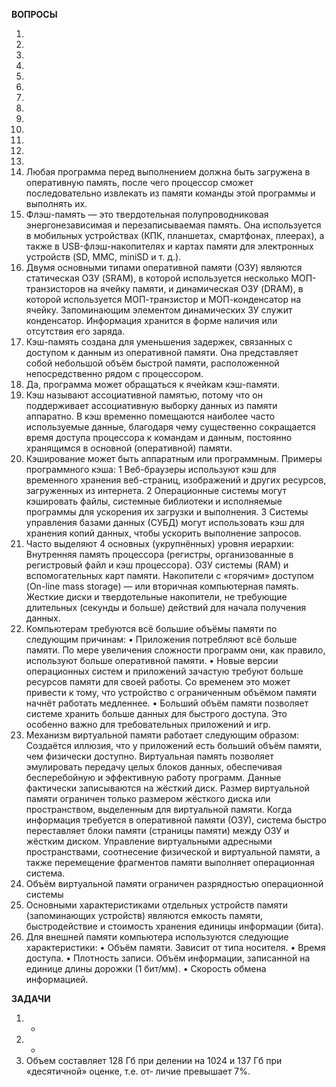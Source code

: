 **ВОПРОСЫ**

1) 
2) 
3) 
4) 
5) 
6) 
7) 
8) 
9) 
10) 
11) 
12) 
13) 
14) Любая программа перед выполнением должна быть загружена в оперативную память, после чего процессор сможет последовательно извлекать из памяти команды этой программы и выполнять их.
15) Флэш-память — это твердотельная полупроводниковая энергонезависимая и перезаписываемая память.
Она используется в мобильных устройствах (КПК, планшетах, смартфонах, плеерах), а также в USB-флэш-накопителях и картах памяти для электронных устройств (SD, MMC, miniSD и т. д.).
16) Двумя основными типами оперативной памяти (ОЗУ) являются статическая ОЗУ (SRAM), в которой используется несколько МОП-транзисторов на ячейку памяти, и динамическая ОЗУ (DRAM), в которой используется МОП-транзистор и МОП-конденсатор на ячейку.
Запоминающим элементом динамических ЗУ служит конденсатор. Информация хранится в форме наличия или отсутствия его заряда.
17) Кэш-память создана для уменьшения задержек, связанных с доступом к данным из оперативной памяти. Она представляет собой небольшой объём быстрой памяти, расположенной непосредственно рядом с процессором.
18) Да, программа может обращаться к ячейкам кэш-памяти.
19) Кэш называют ассоциативной памятью, потому что он поддерживает ассоциативную выборку данных из памяти аппаратно. В кэш временно помещаются наиболее часто используемые данные, благодаря чему существенно сокращается время доступа процессора к командам и данным, постоянно хранящимся в основной (оперативной) памяти. 
20) Кэширование может быть аппаратным или программным. Примеры программного кэша:
 1 Веб-браузеры используют кэш для временного хранения веб-страниц, изображений и других ресурсов, загруженных из интернета.
 2 Операционные системы могут кэшировать файлы, системные библиотеки и исполняемые программы для ускорения их загрузки и выполнения.
 3 Системы управления базами данных (СУБД) могут использовать кэш для хранения копий данных, чтобы ускорить выполнение запросов.
21) Часто выделяют 4 основных (укрупнённых) уровня иерархии: Внутренняя память процессора (регистры, организованные в регистровый файл и кэш процессора). ОЗУ системы (RAM) и вспомогательных карт памяти. Накопители с «горячим» доступом (On-line mass storage) — или вторичная компьютерная память. Жесткие диски и твердотельные накопители, не требующие длительных (секунды и больше) действий для начала получения данных.
22) Компьютерам требуются всё большие объёмы памяти по следующим причинам:
 • Приложения потребляют всё больше памяти. По мере увеличения сложности программ они, как правило, используют больше оперативной памяти. 
 • Новые версии операционных систем и приложений зачастую требуют больше ресурсов памяти для своей работы. Со временем это может привести к тому, что устройство с ограниченным объёмом памяти начнёт работать медленнее. 
 • Больший объём памяти позволяет системе хранить больше данных для быстрого доступа. Это особенно важно для требовательных приложений и игр.
23) Механизм виртуальной памяти работает следующим образом:
Создаётся иллюзия, что у приложений есть больший объём памяти, чем физически доступно. Виртуальная память позволяет эмулировать передачу целых блоков данных, обеспечивая бесперебойную и эффективную работу программ. 
Данные фактически записываются на жёсткий диск. Размер виртуальной памяти ограничен только размером жёсткого диска или пространством, выделенным для виртуальной памяти. 
Когда информация требуется в оперативной памяти (ОЗУ), система быстро переставляет блоки памяти (страницы памяти) между ОЗУ и жёстким диском. 
Управление виртуальными адресными пространствами, соотнесение физической и виртуальной памяти, а также перемещение фрагментов памяти выполняет операционная система.
24) Объём виртуальной памяти ограничен разрядностью операционной системы
25) Основными характеристиками отдельных устройств памяти (запоминающих устройств) являются емкость памяти, быстродействие и стоимость хранения единицы информации (бита).
26) Для внешней памяти компьютера используются следующие характеристики:
 • Объём памяти. Зависит от типа носителя. 
 • Время доступа. 
 • Плотность записи.
 Объём информации, записанной на единице длины дорожки (1 бит/мм). 
 • Скорость обмена информацией.

**ЗАДАЧИ**

1) -
2) -
3) Объем составляет 128 Гб при делении на 1024 и 137 Гб при «десятичной» оценке, т.е. от‐ 
личие превышает 7%.
